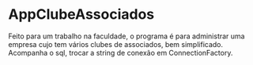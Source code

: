 # AppClubeAssociados

Feito para um trabalho na faculdade, o programa é para administrar uma empresa cujo tem vários clubes de associados, bem simplificado.
Acompanha o sql, trocar a string de conexão em ConnectionFactory.
